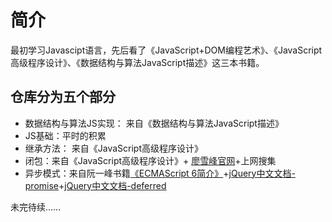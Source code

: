 # 简介

最初学习Javascipt语言，先后看了《JavaScript+DOM编程艺术》、《JavaScript高级程序设计》、《数据结构与算法JavaScript描述》这三本书籍。<br>

## 仓库分为五个部分
- 数据结构与算法JS实现： 来自《数据结构与算法JavaScript描述》
- JS基础：平时的积累
- 继承方法： 来自《JavaScript高级程序设计》
- 闭包：来自《JavaScript高级程序设计》+ [廖雪峰官网](http://www.liaoxuefeng.com/wiki/001434446689867b27157e896e74d51a89c25cc8b43bdb3000/00143449934543461c9d5dfeeb848f5b72bd012e1113d15000)+上网搜集
- 异步模式：来自阮一峰书籍[《ECMAScript 6简介》](http://es6.ruanyifeng.com/#docs/intro)+[jQuery中文文档-promise](http://www.css88.com/jqapi-1.9/promise/)+[jQuery中文文档-deferred](http://www.css88.com/jqapi-1.9/promise/)<br>

未完待续……



